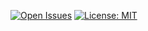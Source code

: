 [![Open Issues](https://img.shields.io/gitlab)](https://codebase.helmholtz.cloud/tud-rse-pojects-2025/group-12/-/issues)
[![License: MIT](https://img.shields.io/badge/License-MIT-yellow.svg)](LICENSE.md)
